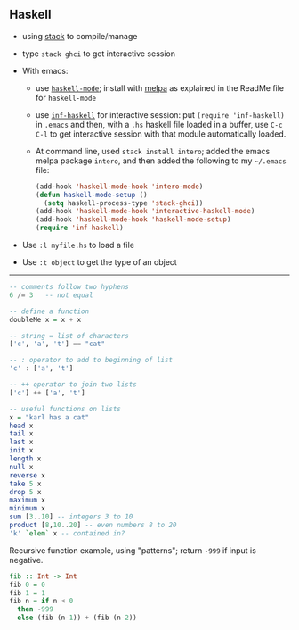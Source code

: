 ## Haskell

- using [stack](https://docs.haskellstack.org/en/stable/README/) to compile/manage

- type `stack ghci` to get interactive session

- With emacs:

  - use [`haskell-mode`](https://github.com/haskell/haskell-mode);
    install with [melpa](https://melpa.org/) as explained in the
    ReadMe file for `haskell-mode`

  - use
    [`inf-haskell`](https://wiki.haskell.org/Emacs/Inferioar_Haskell_processes)
    for interactive session: put `(require 'inf-haskell)` in `.emacs`
    and then, with a `.hs` haskell file loaded in a buffer, use `C-c
    C-l` to get interactive session with that module automatically loaded.

  - At command line, used `stack install intero`; added the emacs
    melpa package `intero`, and then added the following to my
    `~/.emacs` file:

    ```lisp
    (add-hook 'haskell-mode-hook 'intero-mode)
    (defun haskell-mode-setup ()
      (setq haskell-process-type 'stack-ghci))
    (add-hook 'haskell-mode-hook 'interactive-haskell-mode)
    (add-hook 'haskell-mode-hook 'haskell-mode-setup)
    (require 'inf-haskell)
    ```

- Use `:l myfile.hs` to load a file
- Use `:t object` to get the type of an object

---

```haskell
-- comments follow two hyphens
6 /= 3   -- not equal

-- define a function
doubleMe x = x + x

-- string = list of characters
['c', 'a', 't'] == "cat"

-- : operator to add to beginning of list
'c' : ['a', 't']

-- ++ operator to join two lists
['c'] ++ ['a', 't']

-- useful functions on lists
x = "karl has a cat"
head x
tail x
last x
init x
length x
null x
reverse x
take 5 x
drop 5 x
maximum x
minimum x
sum [3..10] -- integers 3 to 10
product [8,10..20] -- even numbers 8 to 20
'k' `elem` x -- contained in?
```

Recursive function example, using "patterns"; return `-999` if input
is negative.

```haskell
fib :: Int -> Int
fib 0 = 0
fib 1 = 1
fib n = if n < 0
  then -999
  else (fib (n-1)) + (fib (n-2))
```
